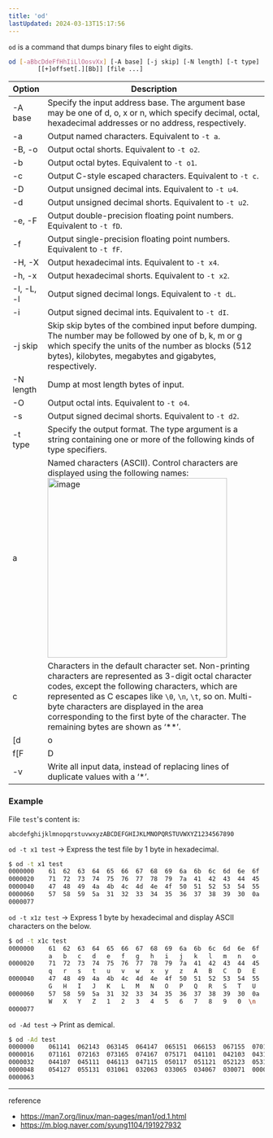 ```yaml
---
title: 'od'
lastUpdated: 2024-03-13T15:17:56
---
```


`od` is a command that dumps binary files to eight digits.

```bash
od [-aBbcDdeFfHhIiLlOosvXx] [-A base] [-j skip] [-N length] [-t type]
        [[+]offset[.][Bb]] [file ...]
```

|Option|Description|
|-|-|
|-A base|Specify the input address base.  The argument base may be one of d, o, x or n, which specify decimal, octal, hexadecimal addresses or no address, respectively.|
|-a|Output named characters.  Equivalent to `-t a`.|
|-B, -o|Output octal shorts.  Equivalent to `-t o2`.|
|-b|Output octal bytes.  Equivalent to `-t o1`.
|-c|Output C-style escaped characters.  Equivalent to `-t c`.
|-D|Output unsigned decimal ints.  Equivalent to `-t u4`.
|-d|Output unsigned decimal shorts.  Equivalent to `-t u2`.
|-e, -F|Output double-precision floating point numbers. Equivalent to `-t fD`.|
|-f|Output single-precision floating point numbers. Equivalent to `-t fF`.|
|-H, -X|Output hexadecimal ints.  Equivalent to `-t x4`.|
| -h, -x|Output hexadecimal shorts.  Equivalent to `-t x2`.|
|-I, -L, -l|Output signed decimal longs.  Equivalent to `-t dL`.|
|-i|Output signed decimal ints.  Equivalent to `-t dI`.|
|-j skip|Skip skip bytes of the combined input before dumping. The number may be followed by one of b, k, m or g which specify the units of the number as blocks (512 bytes), kilobytes, megabytes and gigabytes, respectively.|
|-N length|Dump at most length bytes of input.|
|-O|Output octal ints. Equivalent to `-t o4`.|
|-s|Output signed decimal shorts. Equivalent to `-t d2`.|
|-t type|Specify the output format. The type argument is a string containing one or more of the following kinds of type specifiers.|
|a|Named characters (ASCII).  Control characters are displayed using the following names:<img width="353" alt="image" src="https://github.com/rlaisqls/TIL/assets/81006587/c5b6459b-8d53-419f-8b5d-42beb6354eaf">|
|c|Characters in the default character set.  Non-printing characters are represented as 3-digit octal character codes, except the following characters, which are represented as C escapes like `\0`, `\n`, `\t`, so on. Multi-byte characters are displayed in the area corresponding to the first byte of the character. The remaining bytes are shown as ‘**’.|
|[d|o|u|x][C|S|I|L|n]|Signed decimal (d), octal (o), unsigned decimal (u) or hexadecimal (x).  Followed by an optional size specifier, which may be either C (char), S (short), I (int), L (long), or a byte count as a decimal integer.|
|f[F|D|L|n]|Floating-point number.  Followed by an optional size specifier, which may be either F (float), D (double) or L (long double).|
|-v|Write all input data, instead of replacing lines of duplicate values with a ‘*’.|

### Example

File `test`'s content is:

```
abcdefghijklmnopqrstuvwxyzABCDEFGHIJKLMNOPQRSTUVWXYZ1234567890
```

`od -t x1 test` -> Express the test file by 1 byte in hexadecimal.

```bash
$ od -t x1 test
0000000    61  62  63  64  65  66  67  68  69  6a  6b  6c  6d  6e  6f  70
0000020    71  72  73  74  75  76  77  78  79  7a  41  42  43  44  45  46
0000040    47  48  49  4a  4b  4c  4d  4e  4f  50  51  52  53  54  55  56
0000060    57  58  59  5a  31  32  33  34  35  36  37  38  39  30  0a
0000077
```

`od -t x1z test` -> Express 1 byte by hexadecimal and display ASCII characters on the below.

```bash
$ od -t x1c test
0000000    61  62  63  64  65  66  67  68  69  6a  6b  6c  6d  6e  6f  70
           a   b   c   d   e   f   g   h   i   j   k   l   m   n   o   p
0000020    71  72  73  74  75  76  77  78  79  7a  41  42  43  44  45  46
           q   r   s   t   u   v   w   x   y   z   A   B   C   D   E   F
0000040    47  48  49  4a  4b  4c  4d  4e  4f  50  51  52  53  54  55  56
           G   H   I   J   K   L   M   N   O   P   Q   R   S   T   U   V
0000060    57  58  59  5a  31  32  33  34  35  36  37  38  39  30  0a
           W   X   Y   Z   1   2   3   4   5   6   7   8   9   0  \n
0000077
```

`od -Ad test` -> Print as demical.

```bash
$ od -Ad test
0000000    061141  062143  063145  064147  065151  066153  067155  070157
0000016    071161  072163  073165  074167  075171  041101  042103  043105
0000032    044107  045111  046113  047115  050117  051121  052123  053125
0000048    054127  055131  031061  032063  033065  034067  030071  000012
0000063
```

---
reference
- https://man7.org/linux/man-pages/man1/od.1.html
- https://m.blog.naver.com/syung1104/191927932
